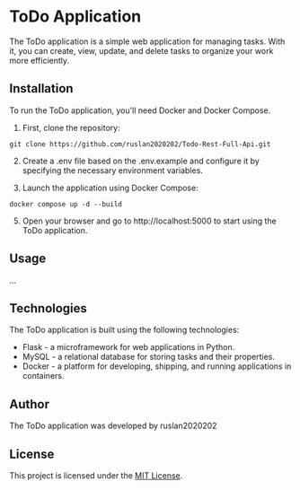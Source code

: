 # ToDo Application

The ToDo application is a simple web application for managing tasks. With it, you can create, view, update, and delete tasks to organize your work more efficiently.

## Installation

To run the ToDo application, you'll need Docker and Docker Compose.

1. First, clone the repository:

```
git clone https://github.com/ruslan2020202/Todo-Rest-Full-Api.git
```

2. Create a .env file based on the .env.example and configure it by specifying the necessary environment variables.

3. Launch the application using Docker Compose:

```
docker compose up -d --build
```

5. Open your browser and go to http://localhost:5000 to start using the ToDo application.

## Usage

...

## Technologies

The ToDo application is built using the following technologies:

- Flask - a microframework for web applications in Python.
- MySQL - a relational database for storing tasks and their properties.
- Docker - a platform for developing, shipping, and running applications in containers.

## Author

The ToDo application was developed by ruslan2020202

## License

This project is licensed under the [MIT License](LICENSE).
```

